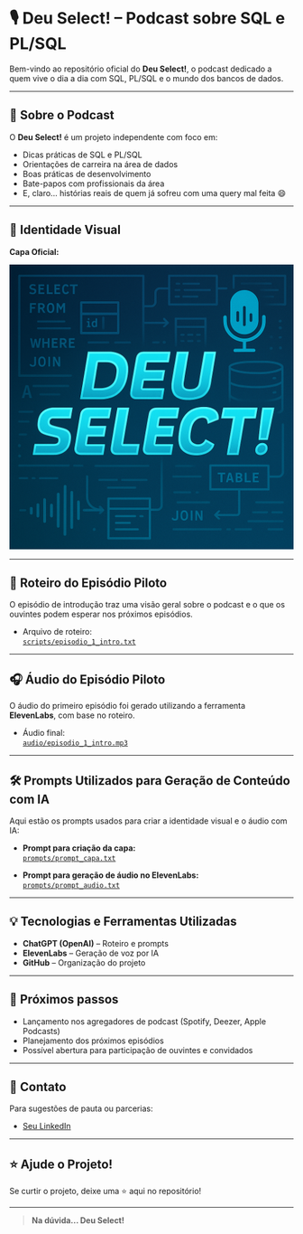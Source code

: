 # 🎙️ Deu Select! – Podcast sobre SQL e PL/SQL

Bem-vindo ao repositório oficial do **Deu Select!**, o podcast dedicado a quem vive o dia a dia com SQL, PL/SQL e o mundo dos bancos de dados.

---

## 📌 Sobre o Podcast

O **Deu Select!** é um projeto independente com foco em:

- Dicas práticas de SQL e PL/SQL
- Orientações de carreira na área de dados
- Boas práticas de desenvolvimento
- Bate-papos com profissionais da área
- E, claro... histórias reais de quem já sofreu com uma query mal feita 😄

---

## 🎨 Identidade Visual

**Capa Oficial:**

![Deu Select! - Podcast Cover](./assets/capa_deuselect.png)

---

## 📝 Roteiro do Episódio Piloto

O episódio de introdução traz uma visão geral sobre o podcast e o que os ouvintes podem esperar nos próximos episódios.

- Arquivo de roteiro:  
[`scripts/episodio_1_intro.txt`](./scripts/script_txt)

---

## 🎧 Áudio do Episódio Piloto

O áudio do primeiro episódio foi gerado utilizando a ferramenta **ElevenLabs**, com base no roteiro.

- Áudio final:  
[`audio/episodio_1_intro.mp3`](./audio/audio_1ep.mp3)

---

## 🛠️ Prompts Utilizados para Geração de Conteúdo com IA

Aqui estão os prompts usados para criar a identidade visual e o áudio com IA:

- **Prompt para criação da capa:**  
[`prompts/prompt_capa.txt`](./prompts/prompt_capa.txt)

- **Prompt para geração de áudio no ElevenLabs:**  
[`prompts/prompt_audio.txt`](./prompts/prompt_audio.txt)

---

## 💡 Tecnologias e Ferramentas Utilizadas

- **ChatGPT (OpenAI)** – Roteiro e prompts
- **ElevenLabs** – Geração de voz por IA
- **GitHub** – Organização do projeto

---

## 📅 Próximos passos

- Lançamento nos agregadores de podcast (Spotify, Deezer, Apple Podcasts)
- Planejamento dos próximos episódios
- Possível abertura para participação de ouvintes e convidados

---

## 📲 Contato

Para sugestões de pauta ou parcerias:

- [Seu LinkedIn](linkedin.com/in/campelogabriell/)

---

## ⭐ Ajude o Projeto!

Se curtir o projeto, deixe uma ⭐ aqui no repositório!

---

> **Na dúvida... Deu Select!**
